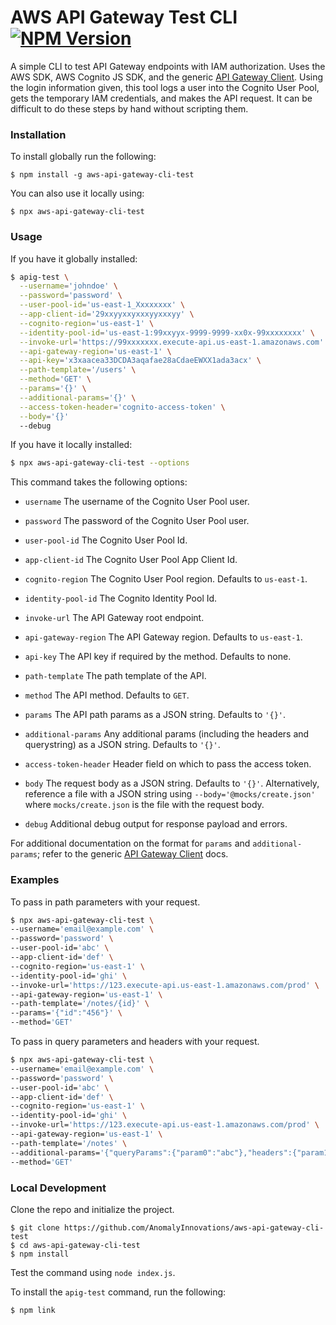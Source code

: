 # AWS API Gateway Test CLI <a href="https://www.npmjs.com/package/aws-api-gateway-cli-test"><img alt="NPM Version" src="https://img.shields.io/npm/v/aws-api-gateway-cli-test.svg?style=flat-square" /></a>

A simple CLI to test API Gateway endpoints with IAM authorization. Uses the AWS SDK, AWS Cognito JS SDK, and the generic [API Gateway Client][apiGClient]. Using the login information given, this tool logs a user into the Cognito User Pool, gets the temporary IAM credentials, and makes the API request. It can be difficult to do these steps by hand without scripting them.

### Installation

To install globally run the following:

```
$ npm install -g aws-api-gateway-cli-test
```

You can also use it locally using:

```
$ npx aws-api-gateway-cli-test
```

### Usage

If you have it globally installed:

``` bash
$ apig-test \
  --username='johndoe' \
  --password='password' \
  --user-pool-id='us-east-1_Xxxxxxxx' \
  --app-client-id='29xxyyxxyxxxyyxxxyy' \
  --cognito-region='us-east-1' \
  --identity-pool-id='us-east-1:99xxyyx-9999-9999-xx0x-99xxxxxxxx' \
  --invoke-url='https://99xxxxxxx.execute-api.us-east-1.amazonaws.com' \
  --api-gateway-region='us-east-1' \
  --api-key='x3xaacea33DCDA3aqafae28aCdaeEWXX1ada3acx' \
  --path-template='/users' \
  --method='GET' \
  --params='{}' \
  --additional-params='{}' \
  --access-token-header='cognito-access-token' \
  --body='{}'
  --debug
```

If you have it locally installed:

``` bash
$ npx aws-api-gateway-cli-test --options
```

This command takes the following options:

- `username`
  The username of the Cognito User Pool user.

- `password`
  The password of the Cognito User Pool user.

- `user-pool-id`
  The Cognito User Pool Id.

- `app-client-id`
  The Cognito User Pool App Client Id.

- `cognito-region`
  The Cognito User Pool region. Defaults to `us-east-1`.

- `identity-pool-id`
  The Cognito Identity Pool Id.

- `invoke-url`
  The API Gateway root endpoint.

- `api-gateway-region`
  The API Gateway region. Defaults to `us-east-1`.

- `api-key`
  The API key if required by the method. Defaults to none.

- `path-template`
  The path template of the API.

- `method`
  The API method. Defaults to `GET`.

- `params`
  The API path params as a JSON string. Defaults to `'{}'`.

- `additional-params`
  Any additional params (including the headers and querystring) as a JSON string. Defaults to `'{}'`.

- `access-token-header`
  Header field on which to pass the access token.

- `body`
  The request body as a JSON string. Defaults to `'{}'`. Alternatively, reference a file with a JSON string using `--body='@mocks/create.json'` where `mocks/create.json` is the file with the request body.

- `debug`
    Additional debug output for response payload and errors.

For additional documentation on the format for `params` and `additional-params`; refer to the generic [API Gateway Client][apiGClient] docs.

### Examples

To pass in path parameters with your request.

``` bash
$ npx aws-api-gateway-cli-test \
--username='email@example.com' \
--password='password' \
--user-pool-id='abc' \
--app-client-id='def' \
--cognito-region='us-east-1' \
--identity-pool-id='ghi' \
--invoke-url='https://123.execute-api.us-east-1.amazonaws.com/prod' \
--api-gateway-region='us-east-1' \
--path-template='/notes/{id}' \
--params='{"id":"456"}' \
--method='GET'
```

To pass in query parameters and headers with your request.

``` bash
$ npx aws-api-gateway-cli-test \
--username='email@example.com' \
--password='password' \
--user-pool-id='abc' \
--app-client-id='def' \
--cognito-region='us-east-1' \
--identity-pool-id='ghi' \
--invoke-url='https://123.execute-api.us-east-1.amazonaws.com/prod' \
--api-gateway-region='us-east-1' \
--path-template='/notes' \
--additional-params='{"queryParams":{"param0":"abc"},"headers":{"param1":"123"}}' \
--method='GET'
```


### Local Development

Clone the repo and initialize the project.

```
$ git clone https://github.com/AnomalyInnovations/aws-api-gateway-cli-test
$ cd aws-api-gateway-cli-test
$ npm install
```

Test the command using `node index.js`.

To install the `apig-test` command, run the following:

```
$ npm link
```


[apiGClient]: https://github.com/kndt84/aws-api-gateway-client
[fTwitter]: https://twitter.com/fanjiewang
[jTwitter]: https://twitter.com/jayair
[email]: mailto:hello@serverless-stack.com
